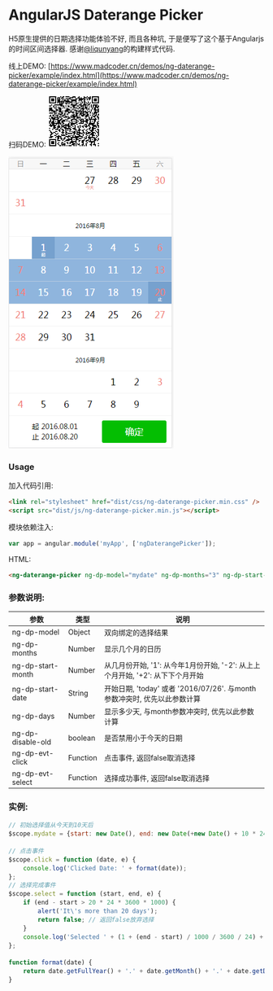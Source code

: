 # AngularJS Daterange Picker

H5原生提供的日期选择功能体验不好, 而且各种坑, 于是便写了这个基于Angularjs的时间区间选择器. 感谢[@liqunyang]()的构建样式代码.

线上DEMO: [https://www.madcoder.cn/demos/ng-daterange-picker/example/index.html](https://www.madcoder.cn/demos/ng-daterange-picker/example/index.html)

扫码DEMO: ![QR Code](https://github.com/gcaufy/ng-daterange-picker/raw/master/screenshots/qr.png)

![Daterange Picker](https://github.com/gcaufy/ng-daterange-picker/raw/master/screenshots/daterangepicker.png)

### Usage

加入代码引用:
```html
<link rel="stylesheet" href="dist/css/ng-daterange-picker.min.css" />
<script src="dist/js/ng-daterange-picker.min.js"></script>
```
模块依赖注入:
```javascript
var app = angular.module('myApp', ['ngDaterangePicker']);
```
HTML:
```html
<ng-daterange-picker ng-dp-model="mydate" ng-dp-months="3" ng-dp-start-date="today" ng-dp-days="48" ng-dp-disable-old="0" ng-dp-evt-click="click" ng-dp-evt-select="select"></ng-daterange-picker>
```

### 参数说明:
|  参数 | 类型 | 说明
| ----- | ---- | ----
| ng-dp-model | Object | 双向绑定的选择结果
| ng-dp-months | Number | 显示几个月的日历
| ng-dp-start-month | Number | 从几月份开始, '1': 从今年1月份开始, '-2': 从上上个月开始, '+2': 从下下个月开始
| ng-dp-start-date | String | 开始日期, 'today' 或者 '2016/07/26'. 与month参数冲突时, 优先以此参数计算
| ng-dp-days | Number | 显示多少天, 与month参数冲突时, 优先以此参数计算
| ng-dp-disable-old | boolean | 是否禁用小于今天的日期
| ng-dp-evt-click | Function | 点击事件, 返回false取消选择
| ng-dp-evt-select | Function | 选择成功事件, 返回false取消选择

### 实例:
```javascript
// 初始选择值从今天到10天后
$scope.mydate = {start: new Date(), end: new Date(+new Date() + 10 * 24 * 3600 * 1000)};

// 点击事件
$scope.click = function (date, e) {
    console.log('Clicked Date: ' + format(date));
};
// 选择完成事件
$scope.select = function (start, end, e) {
    if (end - start > 20 * 24 * 3600 * 1000) {
        alert('It\'s more than 20 days');
        return false; // 返回false放弃选择
    }
    console.log('Selected ' + (1 + (end - start) / 1000 / 3600 / 24) + ' day: ' + format(start) + ' - ' + format(end) + '.');
};

function format(date) {
    return date.getFullYear() + '.' + date.getMonth() + '.' + date.getDate();
}
```

